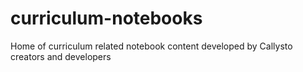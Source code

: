 # curriculum-notebooks
Home of curriculum related notebook content developed by Callysto creators and developers
